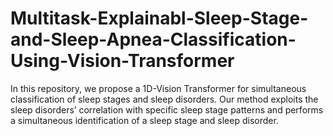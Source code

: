 # Multitask-Explainabl-Sleep-Stage-and-Sleep-Apnea-Classification-Using-Vision-Transformer
In this repository, we propose a 1D-Vision Transformer for simultaneous classification of sleep stages and sleep disorders. Our method exploits the sleep disorders’ correlation with specific sleep stage patterns and performs a simultaneous identification of a sleep stage and sleep disorder.
